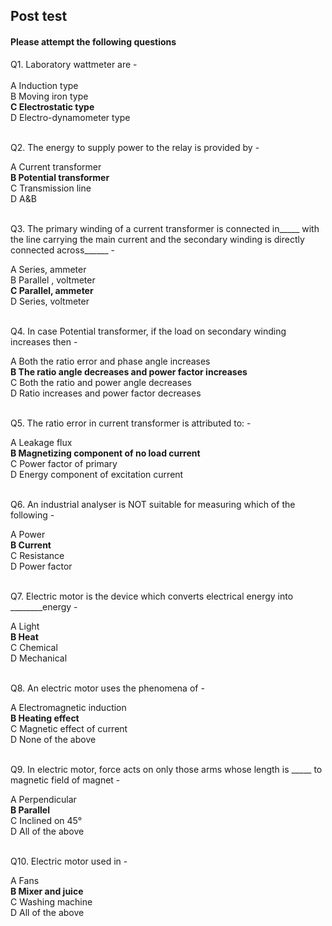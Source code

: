## Post test
#### Please attempt the following questions

Q1. Laboratory wattmeter are -<br>
<br>
A   Induction type<br>
B   Moving iron type<br>
<b>C   Electrostatic type</b><br>
D   Electro-dynamometer type<br>
<br>

Q2. The energy to supply power to the relay is provided by -<br> 

A   Current transformer<br>
<b>B   Potential transformer</b><br>
C  Transmission line <br>
D   A&B <br>
<br>

Q3. 
The primary winding of a current transformer is connected in_____ with the line carrying the main current and the secondary winding is directly connected across______ -<br>

A   Series, ammeter<br>
B   Parallel , voltmeter<br>
<b>C   Parallel, ammeter</b><br>
D  Series, voltmeter <br><br>


Q4.  In case Potential transformer, if the load on secondary winding increases then -<br>

A   Both the ratio error and phase angle increases<br>
<b>B   The ratio angle decreases and power factor increases</b><br>
C   Both the ratio and power angle decreases<br>
D   Ratio increases and power factor decreases<br><br>


Q5. The ratio error in current transformer is attributed to: -<br>

A   Leakage flux<br>
<b>B  Magnetizing component of no load current</b><br>
C   Power factor of primary<br>
D  Energy component of excitation current<br>
<br>

Q6. An industrial analyser is NOT suitable for measuring which of the following -<br>

A  Power<br>
<b>B  Current</b><br>
C   Resistance<br>
D  Power factor<br>
<br>

Q7. Electric motor is the device which converts electrical energy into ________energy -<br>

A   Light<br>
<b>B  Heat</b><br>
C   Chemical<br>
D  Mechanical<br>
<br>

Q8. An electric motor uses the phenomena of -<br>

A   Electromagnetic induction<br>
<b>B  Heating effect</b><br>
C   Magnetic effect of current<br>
D  None of the above<br>
<br>

Q9. In electric motor, force acts on only those arms whose length is _____ to magnetic field of magnet -<br>

A   Perpendicular<br>
<b>B  Parallel</b><br>
C  Inclined on 45°<br>
D  All of the above<br>
<br>

Q10. Electric motor used in -<br>

A   Fans<br>
<b>B  Mixer and juice</b><br>
C   Washing machine<br>
D  All of the above<br>
<br>







